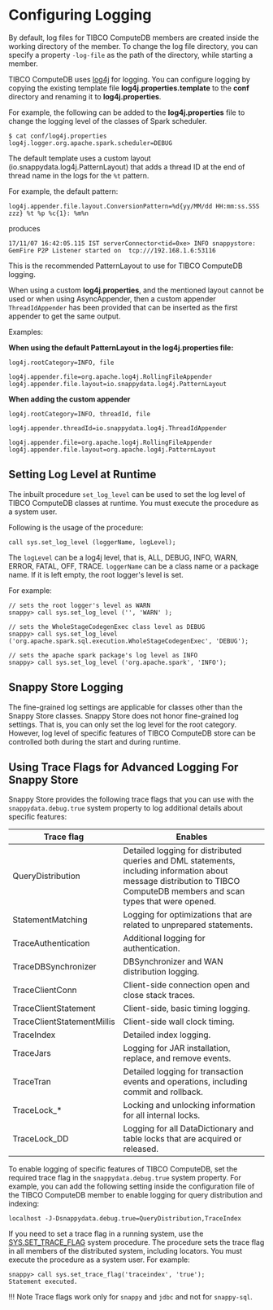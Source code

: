 # Configuring Logging

By default, log files for TIBCO ComputeDB members are created inside the working directory of the member. To change the log file directory, you can specify a property `-log-file` as the path of the directory, while starting a member. 

TIBCO ComputeDB uses [log4j](http://logging.apache.org/log4j/) for logging.
You can configure logging by copying the existing template file **log4j.properties.template** to the **conf** directory and renaming it to **log4j.properties**.

For example, the following can be added to the **log4j.properties** file to change the logging level of the classes of Spark scheduler.

```pre
$ cat conf/log4j.properties 
log4j.logger.org.apache.spark.scheduler=DEBUG
```

The default template uses a custom layout (io.snappydata.log4j.PatternLayout) that adds a thread ID at the end of thread name in the logs for the `%t` pattern.

For example, the default pattern:

```pre
log4j.appender.file.layout.ConversionPattern=%d{yy/MM/dd HH:mm:ss.SSS zzz} %t %p %c{1}: %m%n
``` 

produces

```pre
17/11/07 16:42:05.115 IST serverConnector<tid=0xe> INFO snappystore: GemFire P2P Listener started on  tcp:///192.168.1.6:53116
```

This is the recommended PatternLayout to use for TIBCO ComputeDB logging. 

When using a custom **log4j.properties**, and the mentioned layout cannot be used or when using AsyncAppender, then a custom appender `ThreadIdAppender` has been provided that can be inserted as the first appender to get the same output.

<Heading3>Examples:</Heading3>

**When using the default PatternLayout in the log4j.properties file:**

```pre
log4j.rootCategory=INFO, file

log4j.appender.file=org.apache.log4j.RollingFileAppender
log4j.appender.file.layout=io.snappydata.log4j.PatternLayout
```

**When adding the custom appender**

```pre
log4j.rootCategory=INFO, threadId, file

log4j.appender.threadId=io.snappydata.log4j.ThreadIdAppender

log4j.appender.file=org.apache.log4j.RollingFileAppender
log4j.appender.file.layout=org.apache.log4j.PatternLayout
```

## Setting Log Level at Runtime

The inbuilt procedure `set_log_level` can be used to set the log level of TIBCO ComputeDB classes at runtime. You must execute the procedure as a system user. 

Following is the usage of the procedure: 
```pre
call sys.set_log_level (loggerName, logLevel);
```
 
The `logLevel` can be a log4j level, that is, ALL, DEBUG, INFO, WARN, ERROR, FATAL, OFF, TRACE. `loggerName` can be a class name or a package name. If it is left empty, the root logger's level is set.

For example:
```pre
// sets the root logger's level as WARN
snappy> call sys.set_log_level ('', 'WARN' );

// sets the WholeStageCodegenExec class level as DEBUG
snappy> call sys.set_log_level ('org.apache.spark.sql.execution.WholeStageCodegenExec', 'DEBUG');

// sets the apache spark package's log level as INFO
snappy> call sys.set_log_level ('org.apache.spark', 'INFO');
```

## Snappy Store Logging

The fine-grained log settings are applicable for classes other than the Snappy Store classes. Snappy Store does not honor fine-grained log settings. That is, you can only set the log level for the root category. However, log level of specific features of TIBCO ComputeDB store can be controlled both during the start and during runtime.

## Using Trace Flags for Advanced Logging For Snappy Store

<a id="trace-flag"></a>
Snappy Store provides the following trace flags that you can use with the `snappydata.debug.true` system property to log additional details about specific features:

| Trace flag                 | Enables        |
|----------------------------|-----------------------------------------------------|
| QueryDistribution          | Detailed logging for distributed queries and DML statements, including information about message distribution to TIBCO ComputeDB members and scan types that were opened. |
| StatementMatching          | Logging for optimizations that are related to unprepared statements.             |
| TraceAuthentication        | Additional logging for authentication.|
| TraceDBSynchronizer        | DBSynchronizer and WAN distribution logging.       |
| TraceClientConn            | Client-side connection open and close stack traces.                      |
| TraceClientStatement       | Client-side, basic timing logging.			|
| TraceClientStatementMillis | Client-side wall clock timing.                            |
| TraceIndex                 | Detailed index logging.|
| TraceJars                  | Logging for JAR installation, replace, and remove events.|
| TraceTran                  | Detailed logging for transaction events and operations, including commit and rollback.                                                                               |
| TraceLock\_\*              | Locking and unlocking information for all internal locks.|
| TraceLock\_DD              | Logging for all DataDictionary and table locks that are acquired or released.|

To enable logging of specific features of TIBCO ComputeDB, set the required trace flag in the `snappydata.debug.true` system property. For example, you can add the following setting inside the configuration file of the TIBCO ComputeDB member to enable logging for query distribution and indexing:

```pre
localhost -J-Dsnappydata.debug.true=QueryDistribution,TraceIndex
```

If you need to set a trace flag in a running system, use the [SYS.SET_TRACE_FLAG](../reference/inbuilt_system_procedures/set-trace-flag.md) system procedure. The procedure sets the trace flag in all members of the distributed system, including locators. You must execute the procedure as a system user. For example:

```pre
snappy> call sys.set_trace_flag('traceindex', 'true');
Statement executed.
```
!!! Note
	Trace flags work only for `snappy` and `jdbc` and not for `snappy-sql`.
